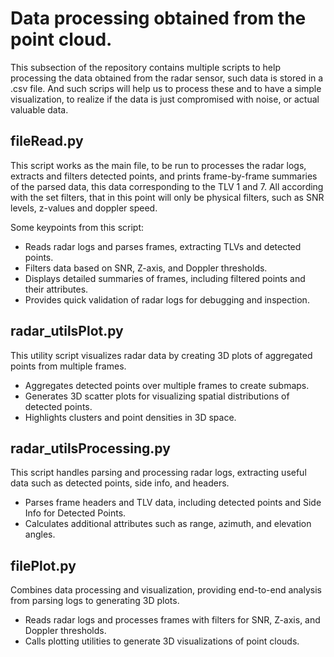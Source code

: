 # Data processing obtained from the point cloud.
This subsection of the repository contains multiple scripts to help processing the data obtained from the radar sensor, such data is stored in a .csv file.
And such scrips will help us to process these and to have a simple visualization, to realize if the data is just compromised with noise, or actual valuable data.

## fileRead.py
This script works as the main file, to be run to processes the radar logs, extracts and filters detected points, and prints frame-by-frame summaries of the parsed data, this data corresponding to the TLV 1 and 7. 
All according with the set filters, that in this point will only be physical filters, such as SNR levels, z-values and doppler speed.

Some keypoints from this script:
- Reads radar logs and parses frames, extracting TLVs and detected points.
- Filters data based on SNR, Z-axis, and Doppler thresholds.
- Displays detailed summaries of frames, including filtered points and their attributes. 
- Provides quick validation of radar logs for debugging and inspection.

## radar_utilsPlot.py
This utility script visualizes radar data by creating 3D plots of aggregated points from multiple frames.

- Aggregates detected points over multiple frames to create submaps.
- Generates 3D scatter plots for visualizing spatial distributions of detected points.
- Highlights clusters and point densities in 3D space.

## radar_utilsProcessing.py
This script handles parsing and processing radar logs, extracting useful data such as detected points, side info, and headers.

- Parses frame headers and TLV data, including detected points and Side Info for Detected Points.
- Calculates additional attributes such as range, azimuth, and elevation angles.

## filePlot.py
Combines data processing and visualization, providing end-to-end analysis from parsing logs to generating 3D plots.

- Reads radar logs and processes frames with filters for SNR, Z-axis, and Doppler thresholds.
- Calls plotting utilities to generate 3D visualizations of point clouds.
